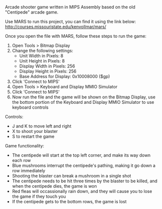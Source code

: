 Arcade shooter game written in MIPS Assembly based on the old "Centipede" arcade game.

Use MARS to run this project, you can find it using the link below:
http://courses.missouristate.edu/kenvollmar/mars/

Once you open the file with MARS, follow these steps to run the game:
1) Open Tools > Bitmap Display
2) Change the following settings:
    - Unit Width in Pixels: 8
    - Unit Height in Pixels: 8
    - Display Width in Pixels: 256
    - Display Height in Pixels: 256
    - Base Address for Display: 0x10008000 ($gp)
3) Click 'Connect to MIPS'
4) Open Tools > Keyboard and Display MMIO Simulator
5) Click 'Connect to MIPS'
6) Now run the file and the game will be shown on the Bitmap Display, use the bottom portion of the Keyboard and Display MMIO Simulator to use keyboard controls

Controls:
- J and K to move left and right
- X to shoot your blaster
- S to restart the game

Game functionality:
- The centipede will start at the top left corner, and make its way down each row
- Blue mushrooms interrupt the centipede's pathing, making it go down a row immediately
- Shooting the blaster can break a mushroom in a single shot
- The centipede needs to be hit three times by the blaster to be killed, and when the centipede dies, the game is won
- Red fleas will occassionally rain down, and they will cause you to lose the game if they touch you
- If the centipede gets to the bottom rows, the game is lost

